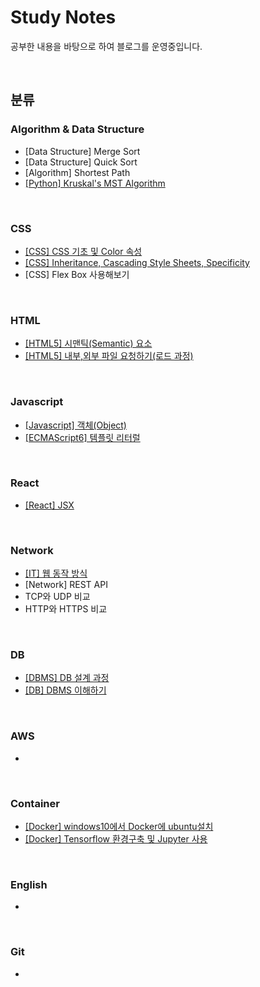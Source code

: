 # Study Notes
공부한 내용을 바탕으로 하여 블로그를 운영중입니다. 

<br>


## 분류
### Algorithm & Data Structure
* [Data Structure] Merge Sort
* [Data Structure] Quick Sort
* [Algorithm] Shortest Path 
* [[Python] Kruskal's MST Algorithm](https://velog.io/@neo5188/Algorithm-Kruskals-MST-Algorithm)

<br>


### CSS
* [[CSS] CSS 기초 및 Color 속성](https://velog.io/@neo5188/CSS-CSS-%EA%B8%B0%EC%B4%88-%EB%B0%8F-Color-%EC%86%8D%EC%84%B1)
* [[CSS] Inheritance, Cascading Style Sheets, Specificity](https://velog.io/@neo5188/CSSHTML5-Inheritance-Cascading-Style-Sheets-Specificity)
* [CSS] Flex Box 사용해보기

<br>

### HTML
* [[HTML5] 시맨틱(Semantic) 요소](https://velog.io/@neo5188/HTML5-%EC%8B%9C%EB%A7%A8%ED%8B%B1Semantic-%EC%9A%94%EC%86%8C)
* [[HTML5] 내부,외부 파일 요청하기(로드 과정)](https://velog.io/@neo5188/HTML-%EB%82%B4%EB%B6%80%EC%99%B8%EB%B6%80-%ED%8C%8C%EC%9D%BC-%EC%9A%94%EC%B2%AD%ED%95%98%EA%B8%B0%EB%A1%9C%EB%93%9C-%EA%B3%BC%EC%A0%95)

<br>

### Javascript
* [[Javascript] 객체(Object)](https://velog.io/@neo5188/Javascript-Object1)
* [[ECMAScript6] 템플릿 리터럴](https://velog.io/@neo5188/ECMAScript6-%ED%85%9C%ED%94%8C%EB%A6%BF-%EB%A6%AC%ED%84%B0%EB%9F%B4)


<br>

### React
* [[React] JSX](https://velog.io/@neo5188/React-JSX)

<br>

### Network
* [[IT] 웹 동작 방식](https://velog.io/@neo5188/IT-%EC%9B%B9-%EB%8F%99%EC%9E%91-%EB%B0%A9%EC%8B%9D)
* [Network] REST API
* TCP와 UDP 비교
* HTTP와 HTTPS 비교


<br>

### DB
* [[DBMS] DB 설계 과정](https://velog.io/@neo5188/DBMS-DB-%EC%84%A4%EA%B3%84-%EA%B3%BC%EC%A0%95)
* [[DB] DBMS 이해하기](https://velog.io/@neo5188/DB-DBMS-%EC%9D%B4%ED%95%B4%ED%95%98%EA%B8%B0)


<br>


### AWS
*

<br>


### Container
* [[Docker] windows10에서 Docker에 ubuntu설치](https://velog.io/@neo5188/Docker-windows10%EC%97%90%EC%84%9C-Docker%EC%97%90-ubuntu%EC%84%A4%EC%B9%98)
* [[Docker] Tensorflow 환경구축 및 Jupyter 사용](https://velog.io/@neo5188/Docker-Tensorflow-%ED%99%98%EA%B2%BD%EA%B5%AC%EC%B6%95-%EB%B0%8F-Jupyter-%EC%82%AC%EC%9A%A9)


<br>


### English
*

<br>


### Git
*
